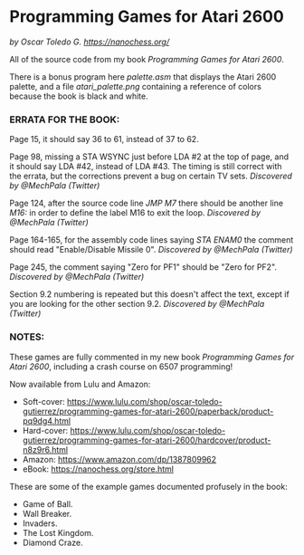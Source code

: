 # Programming Games for Atari 2600
*by Oscar Toledo G.*
*https://nanochess.org/*

All of the source code from my book *Programming Games for Atari 2600*.

There is a bonus program here *palette.asm* that displays the Atari 2600 palette, and a file *atari_palette.png* containing a reference of colors because the book is black and white.

### ERRATA FOR THE BOOK:

Page 15, it should say 36 to 61, instead of 37 to 62.

Page 98, missing a STA WSYNC just before LDA #2 at the top of page, and it should say LDA #42, instead of LDA #43. The timing is still correct with the errata, but the corrections prevent a bug on certain TV sets. _Discovered by @MechPala (Twitter)_

Page 124, after the source code line _JMP M7_ there should be another line _M16:_ in order to define the label M16 to exit the loop. _Discovered by @MechPala (Twitter)_

Page 164-165, for the assembly code lines saying _STA ENAM0_  the comment should read "Enable/Disable Missile 0". _Discovered by @MechPala (Twitter)_

Page 245, the comment saying "Zero for PF1" should be "Zero for PF2". _Discovered by @MechPala (Twitter)_

Section 9.2 numbering is repeated but this doesn't affect the text, except if you are looking for the other section 9.2. _Discovered by @MechPala (Twitter)_

### NOTES:

These games are fully commented in my new book *Programming Games for Atari 2600*, including a crash course on 6507 programming!

Now available from Lulu and Amazon:

- Soft-cover: https://www.lulu.com/shop/oscar-toledo-gutierrez/programming-games-for-atari-2600/paperback/product-pq9dg4.html
- Hard-cover: https://www.lulu.com/shop/oscar-toledo-gutierrez/programming-games-for-atari-2600/hardcover/product-n8z9r6.html
- Amazon: https://www.amazon.com/dp/1387809962
- eBook: https://nanochess.org/store.html

These are some of the example games documented profusely in the book:

- Game of Ball.
- Wall Breaker.
- Invaders.
- The Lost Kingdom.
- Diamond Craze.
